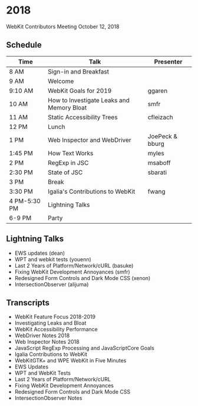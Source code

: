 # 2018

WebKit Contributors Meeting October 12, 2018

## Schedule

|      Time        |                     Talk                       |    Presenter     |
| ---------------- | ---------------------------------------------- | ---------------- |
| 8 AM             |   Sign-in and Breakfast                        |                  |  
| 9 AM             |   Welcome                                      |                  |
| 9:10 AM          |   WebKit Goals for 2019                        | ggaren           |
| 10 AM            |   How to Investigate Leaks and Memory Bloat    | smfr             |
| 11 AM            |   Static Accessibility Trees                   | cfleizach        |
| 12 PM            |   Lunch                                        |                  |
| 1 PM             |   Web Inspector and WebDriver                  | JoePeck & bburg  |
| 1:45 PM          |   How Text Works                               | myles            |
| 2 PM             |   RegExp in JSC                                | msaboff          |
| 2:30 PM          |   State of JSC                                 | sbarati          |
| 3 PM             |   Break                                        |                  | 
| 3:30 PM          |   Igalia's Contributions to WebKit             | fwang            |
| 4 PM-5:30 PM     |   Lightning Talks                              |                  |
| 6-9 PM           |   Party                                        |                  |

## Lightning Talks

* EWS updates (dean)
* WPT and webkit tests (youenn)
* Last 2 Years of Platform/Network/cURL (basuke)
* Fixing WebKit Development Annoyances (smfr)
* Redesigned Form Controls and Dark Mode CSS (xenon)
* IntersectionObserver (alijuma)

## Transcripts

* WebKit Feature Focus 2018-2019
* Investigating Leaks and Bloat
* WebKit Accessibility Performance
* WebDriver Notes 2018
* Web Inspector Notes 2018
* JavaScript RegExp Processing and JavaScriptCore Goals
* Igalia Contributions to WebKit
* WebKitGTK+ and WPE WebKit in Five Minutes
* EWS Updates
* WPT and WebKit Tests
* Last 2 Years of Platform/Network/cURL
* Fixing WebKit Development Annoyances
* Redesigned Form Controls and Dark Mode CSS
* IntersectionObserver Notes
